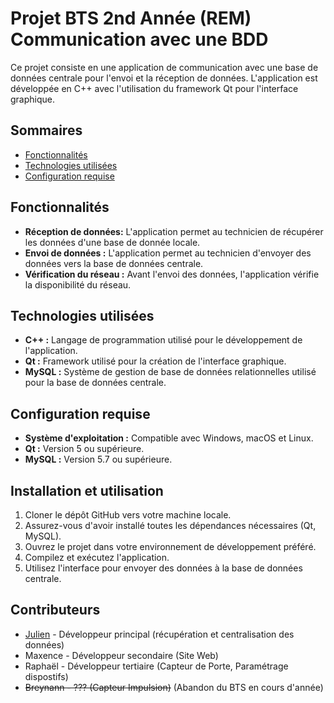 # Projet BTS 2nd Année (REM)<br>Communication avec une BDD

Ce projet consiste en une application de communication avec une base de données centrale pour l'envoi et la réception de données. L'application est développée en C++ avec l'utilisation du framework Qt pour l'interface graphique.

## Sommaires
- [Fonctionnalités](#Fonctionnalités)
- [Technologies utilisées](#Technologies-utilisées)
- [Configuration requise](#Configuration-requise)
  
## Fonctionnalités
- **Réception de données:** L'application permet au technicien de récupérer les données d'une base de donnée locale.
- **Envoi de données :** L'application permet au technicien d'envoyer des données vers la base de données centrale.
- **Vérification du réseau :** Avant l'envoi des données, l'application vérifie la disponibilité du réseau.
  
## Technologies utilisées

- **C++ :** Langage de programmation utilisé pour le développement de l'application.
- **Qt :** Framework utilisé pour la création de l'interface graphique.
- **MySQL :** Système de gestion de base de données relationnelles utilisé pour la base de données centrale.

## Configuration requise

- **Système d'exploitation :** Compatible avec Windows, macOS et Linux.
- **Qt :** Version 5 ou supérieure.
- **MySQL :** Version 5.7 ou supérieure.

## Installation et utilisation

1. Cloner le dépôt GitHub vers votre machine locale.
2. Assurez-vous d'avoir installé toutes les dépendances nécessaires (Qt, MySQL).
3. Ouvrez le projet dans votre environnement de développement préféré.
4. Compilez et exécutez l'application.
5. Utilisez l'interface pour envoyer des données à la base de données centrale.

## Contributeurs

- [Julien](https://github.com/VolgarIII) - Développeur principal (récupération et centralisation des données)
- Maxence - Développeur secondaire (Site Web)
- Raphaël - Développeur tertiaire (Capteur de Porte, Paramétrage dispostifs)
- ~~Breynann - ??? (Capteur Impulsion)~~ (Abandon du BTS en cours d'année)
